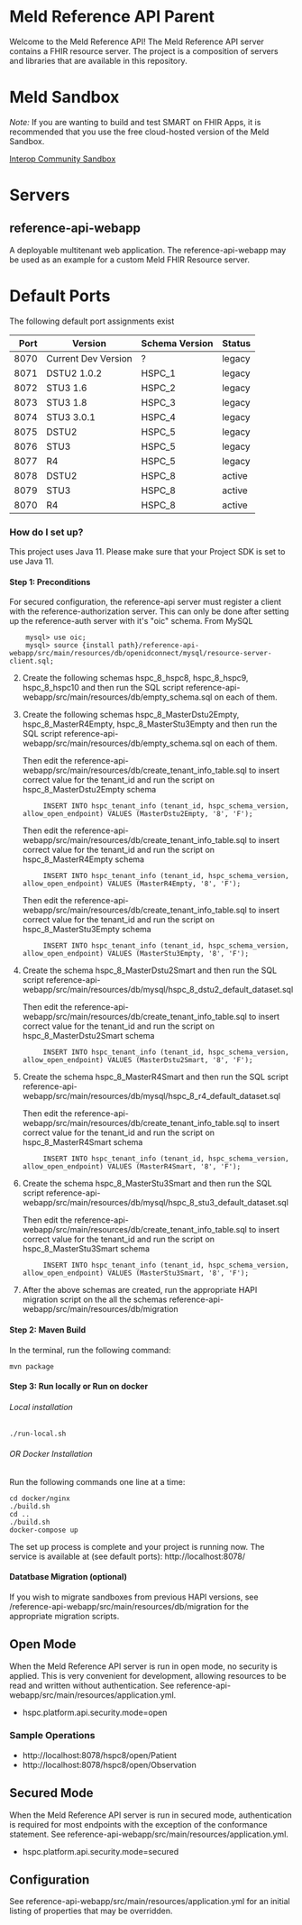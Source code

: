 # Meld Reference API Parent

Welcome to the Meld Reference API!  The Meld Reference API server contains a FHIR resource server.  The project is a composition of servers and libraries that are available in this repository.

# Meld Sandbox

*Note:* If you are wanting to build and test SMART on FHIR Apps, it is recommended that you use the free cloud-hosted version of the Meld Sandbox.

[Interop Community Sandbox](https://sandbox.interop.community)

# Servers

## reference-api-webapp
A deployable multitenant web application.  The reference-api-webapp may be used as an example for a custom Meld FHIR Resource server.

# Default Ports
The following default port assignments exist

| Port        | Version             | Schema Version | Status |
|------------:| ------------------- | -------------- | ------ |
| 8070        | Current Dev Version | ?              | legacy |
| 8071        | DSTU2 1.0.2         | HSPC_1         | legacy |
| 8072        | STU3 1.6            | HSPC_2         | legacy |
| 8073        | STU3 1.8            | HSPC_3         | legacy |
| 8074        | STU3 3.0.1          | HSPC_4         | legacy |
| 8075        | DSTU2               | HSPC_5         | legacy |
| 8076        | STU3                | HSPC_5         | legacy |
| 8077        | R4                  | HSPC_5         | legacy |
| 8078        | DSTU2               | HSPC_8         | active |
| 8079        | STU3                | HSPC_8         | active |
| 8070        | R4                  | HSPC_8         | active |


### How do I set up?
This project uses Java 11.  Please make sure that your Project SDK is set to use Java 11.

#### Step 1: Preconditions
For secured configuration, the reference-api server must register a client with the reference-authorization server.  This can only be done after setting up the reference-auth server with it's "oic" schema. 
   From MySQL
    
        mysql> use oic;
        mysql> source {install path}/reference-api-webapp/src/main/resources/db/openidconnect/mysql/resource-server-client.sql;
    

2. Create the following schemas hspc_8_hspc8, hspc_8_hspc9, hspc_8_hspc10 and then run the SQL script reference-api-webapp/src/main/resources/db/empty_schema.sql on each of them.

3. Create the following schemas hspc_8_MasterDstu2Empty, hspc_8_MasterR4Empty, hspc_8_MasterStu3Empty and then run the SQL script reference-api-webapp/src/main/resources/db/empty_schema.sql on each of them.
    
    Then edit the reference-api-webapp/src/main/resources/db/create_tenant_info_table.sql to insert correct value for the tenant_id and run the script on hspc_8_MasterDstu2Empty schema
    
            INSERT INTO hspc_tenant_info (tenant_id, hspc_schema_version, allow_open_endpoint) VALUES (MasterDstu2Empty, '8', 'F');
    
    Then edit the reference-api-webapp/src/main/resources/db/create_tenant_info_table.sql to insert correct value for the tenant_id and run the script on hspc_8_MasterR4Empty schema
    
            INSERT INTO hspc_tenant_info (tenant_id, hspc_schema_version, allow_open_endpoint) VALUES (MasterR4Empty, '8', 'F'); 
    
    Then edit the reference-api-webapp/src/main/resources/db/create_tenant_info_table.sql to insert correct value for the tenant_id and run the script on hspc_8_MasterStu3Empty schema
    
            INSERT INTO hspc_tenant_info (tenant_id, hspc_schema_version, allow_open_endpoint) VALUES (MasterStu3Empty, '8', 'F');  
                                                  
4. Create the schema hspc_8_MasterDstu2Smart and then run the SQL script reference-api-webapp/src/main/resources/db/mysql/hspc_8_dstu2_default_dataset.sql
    
    Then edit the reference-api-webapp/src/main/resources/db/create_tenant_info_table.sql to insert correct value for the tenant_id and run the script on hspc_8_MasterDstu2Smart schema
    
            INSERT INTO hspc_tenant_info (tenant_id, hspc_schema_version, allow_open_endpoint) VALUES (MasterDstu2Smart, '8', 'F');
            
5. Create the schema hspc_8_MasterR4Smart and then run the SQL script reference-api-webapp/src/main/resources/db/mysql/hspc_8_r4_default_dataset.sql
   
    Then edit the reference-api-webapp/src/main/resources/db/create_tenant_info_table.sql to insert correct value for the tenant_id and run the script on hspc_8_MasterR4Smart schema
    
            INSERT INTO hspc_tenant_info (tenant_id, hspc_schema_version, allow_open_endpoint) VALUES (MasterR4Smart, '8', 'F');
    
6. Create the schema hspc_8_MasterStu3Smart and then run the SQL script reference-api-webapp/src/main/resources/db/mysql/hspc_8_stu3_default_dataset.sql
    
    Then edit the reference-api-webapp/src/main/resources/db/create_tenant_info_table.sql to insert correct value for the tenant_id and run the script on hspc_8_MasterStu3Smart schema
    
            INSERT INTO hspc_tenant_info (tenant_id, hspc_schema_version, allow_open_endpoint) VALUES (MasterStu3Smart, '8', 'F');
    
7. After the above schemas are created, run the appropriate HAPI migration script on the all the schemas reference-api-webapp/src/main/resources/db/migration  

#### Step 2: Maven Build
In the terminal, run the following command:

    mvn package
    
#### Step 3: Run locally or Run on docker
###### Local installation

    ./run-local.sh

###### OR Docker Installation

Run the following commands one line at a time:

    cd docker/nginx
    ./build.sh
    cd ..
    ./build.sh
    docker-compose up
  
The set up process is complete and your project is running now. 
The service is available at (see default ports): 
    http://localhost:8078/
    
#### Datatbase Migration (optional)
If you wish to migrate sandboxes from previous HAPI versions, see /reference-api-webapp/src/main/resources/db/migration for the appropriate migration scripts.

## Open Mode ##
When the Meld Reference API server is run in open mode, no security is applied.  This is very convenient for development, allowing resources to be read and written without authentication.  See reference-api-webapp/src/main/resources/application.yml.
* hspc.platform.api.security.mode=open

### Sample Operations ###
* http://localhost:8078/hspc8/open/Patient
* http://localhost:8078/hspc8/open/Observation

## Secured Mode ##
When the Meld Reference API server is run in secured mode, authentication is required for most endpoints with the exception of the conformance statement.  See reference-api-webapp/src/main/resources/application.yml.
* hspc.platform.api.security.mode=secured

## Configuration ##

See reference-api-webapp/src/main/resources/application.yml for an initial listing of properties that may be overridden.
